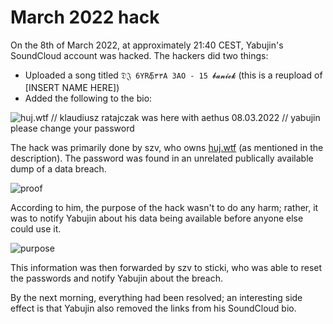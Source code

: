 # March 2022 hack

On the 8th of March 2022, at approximately 21:40 CEST, Yabujin's SoundCloud account was hacked. The hackers did two things:

- Uploaded a song titled `𝔇𝔍 6YRథ్‌٣٣A ЗАО - 15 𝓫𝓪𝓷𝓲𝓮𝓴` (this is a reupload of [INSERT NAME HERE])
- Added the following to the bio:

![huj.wtf // klaudiusz ratajczak was here with aethus 08.03.2022 // yabujin please change your password](2022-hack-description.png)

The hack was primarily done by szv, who owns [huj.wtf](https://huj.wtf) (as mentioned in the description). The password was found in an unrelated publically available dump of a data breach.

![proof](2022-hack-proof.png)

According to him, the purpose of the hack wasn't to do any harm; rather, it was to notify Yabujin about his data being available before anyone else could use it.

![purpose](2022-hack-int.png)

This information was then forwarded by szv to sticki, who was able to reset the passwords and notify Yabujin about the breach.

By the next morning, everything had been resolved; an interesting side effect is that Yabujin also removed the links from his SoundCloud bio.

